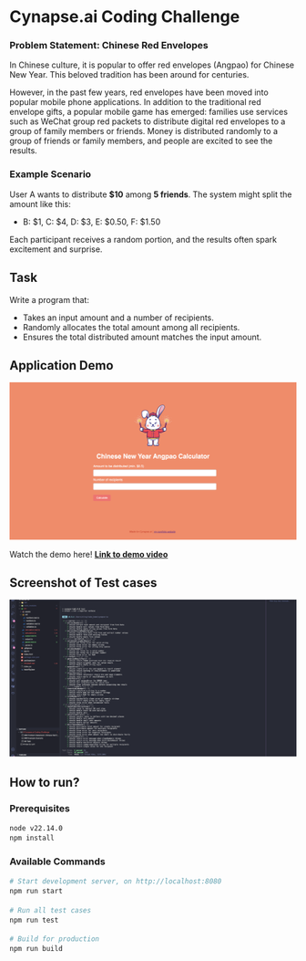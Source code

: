# Cynapse.ai Coding Challenge

### Problem Statement: Chinese Red Envelopes

In Chinese culture, it is popular to offer red envelopes (Angpao) for Chinese New Year. This beloved
tradition has been around for centuries.

However, in the past few years, red envelopes have been moved into popular mobile phone applications.
In addition to the traditional red envelope gifts, a popular mobile game has emerged: families use services
such as WeChat group red packets to distribute digital red envelopes to a group of family members or
friends. Money is distributed randomly to a group of friends or family members, and people are excited
to see the results.

### Example Scenario

User A wants to distribute **\$10** among **5 friends**. The system might split the amount like this:

- B: \$1, C: \$4, D: \$3, E: \$0.50, F: \$1.50

Each participant receives a random portion, and the results often spark excitement and surprise.

## Task

Write a program that:

- Takes an input amount and a number of recipients.
- Randomly allocates the total amount among all recipients.
- Ensures the total distributed amount matches the input amount.

## Application Demo

![Application](src/assets/angpao-app-ss.png)

Watch the demo here! **[Link to demo video](https://vimeo.com/1100967952?share=copy)**

## Screenshot of Test cases

![Test Cases Screenshot](src/assets/test-case-ss.png)

## How to run?

### Prerequisites

```bash
node v22.14.0
npm install
```

### Available Commands

```bash
# Start development server, on http://localhost:8080
npm run start

# Run all test cases
npm run test

# Build for production
npm run build
```
